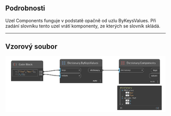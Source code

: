 ## Podrobnosti
Uzel Components funguje v podstatě opačně od uzlu ByKeysValues. Při zadání slovníku tento uzel vrátí komponenty, ze kterých se slovník skládá.
___
## Vzorový soubor

![Components](./DesignScript.Builtin.Dictionary.Components_img.jpg)

